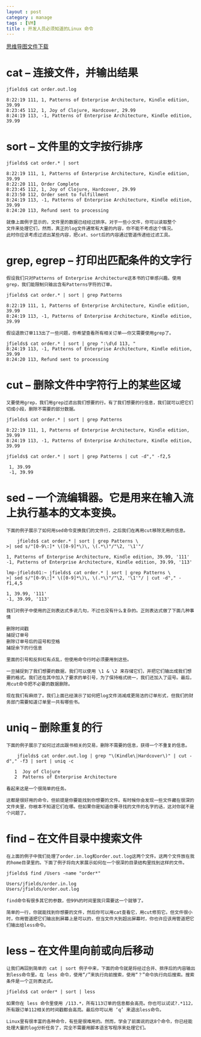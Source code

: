 ```yaml
---
layout : post
category : manage
tags : [VM]
title : 开发人员必须知道的Linux 命令
---
```

[思维导图文件下载](#)
# cat – 连接文件，并输出结果

    jfields$ cat order.out.log   
	
	8:22:19 111, 1, Patterns of Enterprise Architecture, Kindle edition, 39.99  
	8:23:45 112, 1, Joy of Clojure, Hardcover, 29.99  
	8:24:19 113, -1, Patterns of Enterprise Architecture, Kindle edition, 39.99 
		
# sort – 文件里的文字按行排序

	jfields$ cat order.* | sort 
	
	8:22:19 111, 1, Patterns of Enterprise Architecture, Kindle edition, 39.99  
	8:22:20 111, Order Complete  
	8:23:45 112, 1, Joy of Clojure, Hardcover, 29.99  
	8:23:50 112, Order sent to fulfillment  
	8:24:19 113, -1, Patterns of Enterprise Architecture, Kindle edition, 39.99  
	8:24:20 113, Refund sent to processing 
			
	就像上面例子显示的，文件里的数据已经经过排序。对于一些小文件，你可以读取整个
	文件来处理它们，然而，真正的log文件通常有大量的内容，你不能不考虑这个情况。
	此时你应该考虑过滤出某些内容，把cat、sort后的内容通过管道传递给过滤工具。

# grep, egrep – 打印出匹配条件的文字行

    假设我们只对Patterns of Enterprise Architecture这本书的订单感兴趣。使用grep，我们能限制只输出含有Patterns字符的订单。
        
    jfields$ cat order.* | sort | grep Patterns 
	
	8:22:19 111, 1, Patterns of Enterprise Architecture, Kindle edition, 39.99  
	8:24:19 113, -1, Patterns of Enterprise Architecture, Kindle edition, 39.99 
		
	假设退款订单113出了一些问题，你希望查看所有相关订单——你又需要使用grep了。
		
	jfields$ cat order.* | sort | grep ":\d\d 113, "  
	8:24:19 113, -1, Patterns of Enterprise Architecture, Kindle edition, 39.99  
	8:24:20 113, Refund sent to processing 
# cut – 删除文件中字符行上的某些区域

	又要使用grep，我们用grep过滤出我们想要的行。有了我们想要的行信息，我们就可以把它们切成小段，删除不需要的部分数据。
	
	jfields$ cat order.* | sort | grep Patterns  
	
    8:22:19 111, 1, Patterns of Enterprise Architecture, Kindle edition, 39.99  
    8:24:19 113, -1, Patterns of Enterprise Architecture, Kindle edition, 39.99  
     
    jfields$ cat order.* | sort | grep Patterns | cut -d"," -f2,5  
	
     1, 39.99  
     -1, 39.99 
# sed – 一个流编辑器。它是用来在输入流上执行基本的文本变换。

	下面的例子展示了如何用sed命令变换我们的文件行，之后我们在再用cut移除无用的信息。
	
	    jfields$ cat order.* | sort | grep Patterns \  
    >| sed s/"[0-9\:]* \([0-9]*\)\, \(.*\)"/"\2, '\1'"/  
	
    1, Patterns of Enterprise Architecture, Kindle edition, 39.99, '111'  
    -1, Patterns of Enterprise Architecture, Kindle edition, 39.99, '113'  
     
    lmp-jfields01:~ jfields$ cat order.* | sort | grep Patterns \  
    >| sed s/"[0-9\:]* \([0-9]*\)\, \(.*\)"/"\2, '\1'"/ | cut -d"," -f1,4,5  
	
    1, 39.99, '111'  
    -1, 39.99, '113' 
	
	我们对例子中使用的正则表达式多说几句，不过也没有什么复杂的。正则表达式做了下面几种事情

    删除时间戳
    捕捉订单号
    删除订单号后的逗号和空格
    捕捉余下的行信息

	里面的引号和反斜杠有点乱，但使用命令行时必须要用到这些。

	一旦捕捉到了我们想要的数据，我们可以使用 \1 & \2 来存储它们，并把它们输出成我们想要的格式。我们还在其中加入了要求的单引号，为了保持格式统一，我们还加入了逗号。最后，用cut命令把不必要的数据删除。

	现在我们有麻烦了。我们上面已经演示了如何把log文件消减成更简洁的订单形式，但我们的财务部门需要知道订单里一共有哪些书。

# uniq – 删除重复的行

	下面的例子展示了如何过滤出跟书相关的交易，删除不需要的信息，获得一个不重复的信息。
	
	    jfields$ cat order.out.log | grep "\(Kindle\|Hardcover\)" | cut -d"," -f3 | sort | uniq -c  
		
       1  Joy of Clojure  
       2  Patterns of Enterprise Architecture 
	   
	看起来这是一个很简单的任务。

	这都是很好用的命令，但前提是你要能找到你想要的文件。有时候你会发现一些文件藏在很深的文件夹里，你根本不知道它们在哪。但如果你是知道你要寻找的文件的名字的话，这对你就不是个问题了。

# find – 在文件目录中搜索文件

	在上面的例子中我们处理了order.in.log和order.out.log这两个文件。这两个文件放在我的home目录里的。下面了例子将向大家展示如何在一个很深的目录结构里找到这样的文件。
	
	jfields$ find /Users -name "order*"  
	
    Users/jfields/order.in.log  
    Users/jfields/order.out.log 
	
	find命令有很多其它的参数，但99%的时间里我只需要这一个就够了。

	简单的一行，你就能找到你想要的文件，然后你可以用cat查看它，用cut修剪它。但文件很小时，你用管道把它们输出到屏幕上是可以的，但当文件大到超出屏幕时，你也许应该用管道把它们输出给less命令。

# less – 在文件里向前或向后移动

	让我们再回到简单的 cat | sort 例子中来，下面的命令就是将经过合并、排序后的内容输出到less命令里。在 less 命令，使用“/”来执行向前搜索，使用“？”命令执行向后搜索。搜索条件是一个正则表达式。
	
	jfields$ cat order* | sort | less 
	
	如果你在 less 命令里使用 /113.*，所有113订单的信息都会高亮。你也可以试试?.*112，所有跟订单112相关的时间戳都会高亮。最后你可以用 ‘q’ 来退出less命令。

	Linux里有很丰富的各种命令，有些是很难用的。然而，学会了前面说的这8个命令，你已经能处理大量的log分析任务了，完全不需要用脚本语言写程序来处理它们。
	